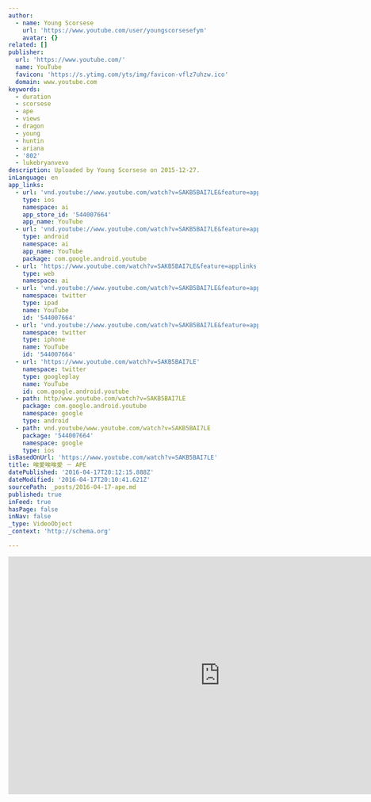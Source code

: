```yaml
---
author:
  - name: Young Scorsese
    url: 'https://www.youtube.com/user/youngscorsesefym'
    avatar: {}
related: []
publisher:
  url: 'https://www.youtube.com/'
  name: YouTube
  favicon: 'https://s.ytimg.com/yts/img/favicon-vflz7uhzw.ico'
  domain: www.youtube.com
keywords:
  - duration
  - scorsese
  - ape
  - views
  - dragon
  - young
  - huntin
  - ariana
  - '802'
  - lukebryanvevo
description: Uploaded by Young Scorsese on 2015-12-27.
inLanguage: en
app_links:
  - url: 'vnd.youtube://www.youtube.com/watch?v=SAKB5BAI7LE&feature=applinks'
    type: ios
    namespace: ai
    app_store_id: '544007664'
    app_name: YouTube
  - url: 'vnd.youtube://www.youtube.com/watch?v=SAKB5BAI7LE&feature=applinks'
    type: android
    namespace: ai
    app_name: YouTube
    package: com.google.android.youtube
  - url: 'https://www.youtube.com/watch?v=SAKB5BAI7LE&feature=applinks'
    type: web
    namespace: ai
  - url: 'vnd.youtube://www.youtube.com/watch?v=SAKB5BAI7LE&feature=applinks'
    namespace: twitter
    type: ipad
    name: YouTube
    id: '544007664'
  - url: 'vnd.youtube://www.youtube.com/watch?v=SAKB5BAI7LE&feature=applinks'
    namespace: twitter
    type: iphone
    name: YouTube
    id: '544007664'
  - url: 'https://www.youtube.com/watch?v=SAKB5BAI7LE'
    namespace: twitter
    type: googleplay
    name: YouTube
    id: com.google.android.youtube
  - path: http/www.youtube.com/watch?v=SAKB5BAI7LE
    package: com.google.android.youtube
    namespace: google
    type: android
  - path: vnd.youtube/www.youtube.com/watch?v=SAKB5BAI7LE
    package: '544007664'
    namespace: google
    type: ios
isBasedOnUrl: 'https://www.youtube.com/watch?v=SAKB5BAI7LE'
title: 唉愛唉唉愛 － APE
datePublished: '2016-04-17T20:12:15.888Z'
dateModified: '2016-04-17T20:10:41.621Z'
sourcePath: _posts/2016-04-17-ape.md
published: true
inFeed: true
hasPage: false
inNav: false
_type: VideoObject
_context: 'http://schema.org'

---
```

<iframe src="https://cdn.embedly.com/widgets/media.html?src=https%3A%2F%2Fwww.youtube.com%2Fembed%2FSAKB5BAI7LE%3Ffeature%3Doembed&amp;url=https%3A%2F%2Fwww.youtube.com%2Fwatch%3Fv%3DSAKB5BAI7LE&amp;image=https%3A%2F%2Fi.ytimg.com%2Fvi%2FSAKB5BAI7LE%2Fhqdefault.jpg&amp;key=b7d04c9b404c499eba89ee7072e1c4f7&amp;type=text%2Fhtml&amp;schema=youtube" width="854" height="480" scrolling="no" frameborder="0" allowfullscreen="allowfullscreen" style=""></iframe>